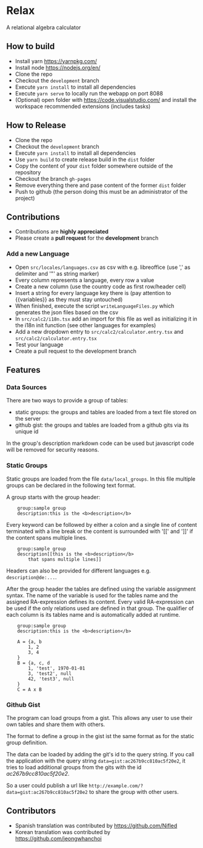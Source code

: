 # Relax
A relational algebra calculator

## How to build
* Install yarn https://yarnpkg.com/
* Install node https://nodejs.org/en/
* Clone the repo
* Checkout the `development` branch
* Execute `yarn install` to install all dependencies
* Execute `yarn serve` to locally run the webapp on port 8088
* (Optional) open folder with https://code.visualstudio.com/ and install the workspace recommended extensions (includes tasks)

## How to Release
* Clone the repo
* Checkout the `development` branch
* Execute `yarn install` to install all dependencies
* Use `yarn build` to create release build in the `dist` folder
* Copy the content of your `dist` folder somewhere outside of the repository
* Checkout the branch `gh-pages`
* Remove everything there and pase content of the former `dist` folder
* Push to github (the person doing this must be an administrator of the project)

## Contributions
* Contributions are **highly appreciated**
* Please create a **pull request** for the **development** branch

### Add a new Language
* Open `src/locales/languages.csv` as csv with e.g. libreoffice (use ',' as delimiter and '"' as string marker)
* Every column represents a language, every row a value
* Create a new column (use the country code as first row/header cell)
* Insert a string for every language key there is (pay attention to {{variables}} as they must stay untouched)
* When finished, execute the script `writeLanguageFiles.py` which generates the json files based on the csv
* In `src/calc2/i18n.tsx` add an import for this file as well as initializing it in the i18n init function (see other languages for examples)
* Add a new dropdown entry to `src/calc2/calculator.entry.tsx` and `src/calc2/calculator.entry.tsx`
* Test your language
* Create a pull request to the development branch

## Features

### Data Sources
There are two ways to provide a group of tables:

* static groups: the groups and tables are loaded from a text file stored on the server
* github gist: the groups and tables are loaded from a github gits via its unique id

In the group's description markdown code can be used but javascript code will be removed for security reasons.

### Static Groups
Static groups are loaded from the file `data/local_groups`.
In this file multiple groups can be declared in the following text format.

A group starts with the group header:
        
        group:sample group
        description:this is the <b>description</b>

Every keyword can be followed by either a colon and a single line of content terminated with a line break or
the content is surrounded with '[[' and ']]' if the content spans multiple lines.
        
        group:sample group
        description[[this is the <b>description</b>
            that spans multiple lines]]

Headers can also be provided for different languages e.g. `description@de:...`.

After the group header the tables are defined using the variable assignment syntax.
The name of the variable is used for the tables name and the assigned RA-expression defines its content.
Every valid RA-expression can be used if the only relations used are defined in that group.
The qualifier of each column is its tables name and is automatically added at runtime.

        group:sample group
        description:this is the <b>description</b>
        
        A = {a, b
            1, 2
            3, 4
        }
        B = {a, c, d
            1, 'test', 1970-01-01
			3, 'test2', null
			42, 'test3', null
        }
        C = A x B

### Github Gist

The program can load groups from a gist.
This allows any user to use their own tables and share them with others.

The format to define a group in the gist ist the same format as for the static group definition.

The data can be loaded by adding the git's id to the query string.
If you call the application with the query string `data=gist:ac267b9cc810ac5f20e2`, 
it tries to load additional groups from the gits with the id _ac267b9cc810ac5f20e2_.

So a user could publish a url like `http://example.com/?data=gist:ac267b9cc810ac5f20e2` to share 
the group with other users.



## Contributors
* Spanish translation was contributed by https://github.com/Nifled
* Korean translation was contributed by https://github.com/jeongwhanchoi
